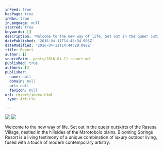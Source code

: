 ```yaml
---
inFeed: true
hasPage: true
inNav: true
inLanguage: null
starred: true
keywords: []
description: 'Welcome to the new way of life. Set out in the queer outskirts of the Rasesa Village, nestled in the hillsides of the Marotobolo plains. Blooming Springs Resort is a living testimony of a unique combination of luxury outdoor living, fused with a touch of modern contemporary artistry.'
datePublished: '2016-04-11T14:45:34.995Z'
dateModified: '2016-04-11T14:44:29.092Z'
title: Resort
author: []
sourcePath: _posts/2016-04-11-resort.md
published: true
authors: []
publisher:
  name: null
  domain: null
  url: null
  favicon: null
url: resort/index.html
_type: Article

---
```

![](https://the-grid-user-content.s3-us-west-2.amazonaws.com/6e5e386d-0d10-4b5e-89c0-202a8a514141.jpg)
![](https://the-grid-user-content.s3-us-west-2.amazonaws.com/6c4f0f8d-c9ef-492c-9aea-639306695d2f.jpg)

Welcome to the new way of life. Set out in the queer outskirts of the Rasesa Village, nestled in the hillsides of the Marotobolo plains. Blooming Springs Resort is a living testimony of a unique combination of luxury outdoor living, fused with a touch of modern contemporary artistry.